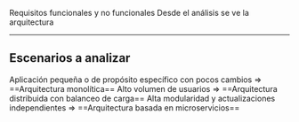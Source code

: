Requisitos funcionales y no funcionales
Desde el análisis se ve la arquitectura

---
## Escenarios a analizar
Aplicación pequeña o de propósito específico con pocos cambios => ==Arquitectura monolítica==
Alto volumen de usuarios => ==Arquitectura distribuida con balanceo de carga==
Alta modularidad y actualizaciones independientes => ==Arquitectura basada en microservicios==
